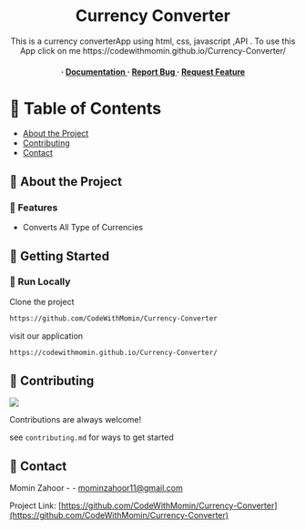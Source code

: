<div align='center'>

<h1>Currency Converter </h1>
<p>This is a currency converterApp using html, css, javascript ,API . To use this App click on me https://codewithmomin.github.io/Currency-Converter/</p>

<h4> <span> · </span> <a href="https://github.com/CodeWithMOmin/Currency-Converter/blob/master/README.md"> Documentation </a> <span> · </span> <a href="https://github.com/CodeWithMOmin/Currency-Converter/issues"> Report Bug </a> <span> · </span> <a href="https://github.com/CodeWithMOmin/Currency-Converter/issues"> Request Feature </a> </h4>


</div>

# :notebook_with_decorative_cover: Table of Contents

- [About the Project](#star2-about-the-project)
- [Contributing](#wave-contributing)
- [Contact](#handshake-contact)


## :star2: About the Project

### :dart: Features
- Converts All Type of Currencies


## :toolbox: Getting Started

### :running: Run Locally

Clone the project

```bash
https://github.com/CodeWithMomin/Currency-Converter
```
visit our application
```bash
https://codewithmomin.github.io/Currency-Converter/
```


## :wave: Contributing

<a href="https://github.com/CodeWithMomin/Currency-Converter/graphs/contributors"> <img src="https://contrib.rocks/image?repo=Louis3797/awesome-readme-template" /> </a>

Contributions are always welcome!

see `contributing.md` for ways to get started

## :handshake: Contact

Momin Zahoor - - mominzahoor11@gmail.com

Project Link: [https://github.com/CodeWithMomin/Currency-Converter](https://github.com/CodeWithMomin/Currency-Converter)
